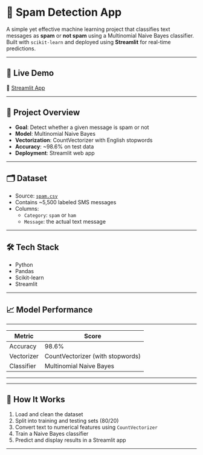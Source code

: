 # 📧 Spam Detection App

A simple yet effective machine learning project that classifies text messages as **spam** or **not spam** using a Multinomial Naive Bayes classifier. Built with `scikit-learn` and deployed using **Streamlit** for real-time predictions.

---

## 🚀 Live Demo

🔗 [Streamlit App](https://spamclassification-git-3wqdqv56uonwx86qxumgk6.streamlit.app/)

---

## 🧠 Project Overview

- **Goal**: Detect whether a given message is spam or not
- **Model**: Multinomial Naive Bayes
- **Vectorization**: CountVectorizer with English stopwords
- **Accuracy**: ~98.6% on test data
- **Deployment**: Streamlit web app

---

## 🗂️ Dataset

- Source: [`spam.csv`](https://www.kaggle.com/datasets/uciml/sms-spam-collection-dataset)
- Contains ~5,500 labeled SMS messages
- Columns:
  - `Category`: `spam` or `ham`
  - `Message`: the actual text message

---

## 🛠️ Tech Stack

- Python
- Pandas
- Scikit-learn
- Streamlit

---

## 📈 Model Performance

-------------------------------------------------
| Metric     | Score                            |
|------------|----------------------------------|
| Accuracy   | 98.6%                            |
| Vectorizer | CountVectorizer (with stopwords) |
| Classifier | Multinomial Naive Bayes          |
-------------------------------------------------
---

## 🧪 How It Works

1. Load and clean the dataset
2. Split into training and testing sets (80/20)
3. Convert text to numerical features using `CountVectorizer`
4. Train a Naive Bayes classifier
5. Predict and display results in a Streamlit app

---


